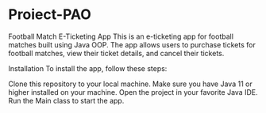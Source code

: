 # Proiect-PAO
Football Match E-Ticketing App
This is an e-ticketing app for football matches built using Java OOP. The app allows users to purchase tickets for football matches, view their ticket details, and cancel their tickets.

Installation
To install the app, follow these steps:

Clone this repository to your local machine.
Make sure you have Java 11 or higher installed on your machine.
Open the project in your favorite Java IDE.
Run the Main class to start the app.
